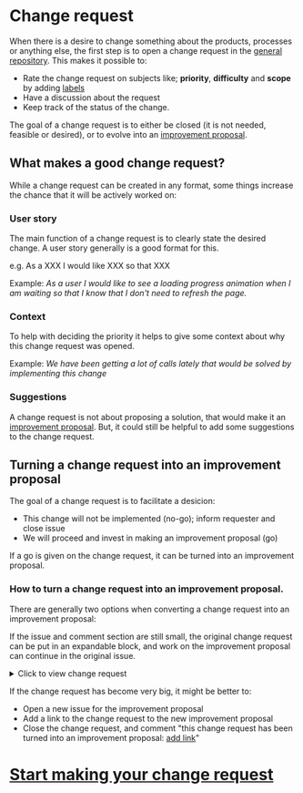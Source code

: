 # Change request

When there is a desire to change something about the products, processes or anything else, the first step is to open a change request in the [general repository](https://github.com/teamforus/general/issues). This makes it possible to:

* Rate the change request on subjects like; **priority**, **difficulty** and **scope** by adding [labels](https://github.com/teamforus/general/blob/develop/manuals/development/labels.md)
* Have a discussion about the request
* Keep track of the status of the change.

The goal of a change request is to either be closed (it is not needed, feasible or desired), or to evolve into an [improvement proposal](https://github.com/teamforus/general/blob/develop/manuals/development/issue-improvement-proposal.md).

## What makes a good change request?

While a change request can be created in any format, some things increase the chance that it will be actively worked on: 

### User story

The main function of a change request is to clearly state the desired change. A user story generally is a good format for this.

e.g. As a XXX I would like XXX so that XXX

Example: *As a user I would like to see a loading progress animation when I am waiting so that I know that I don't need to refresh the page.*

### Context
To help with deciding the priority it helps to give some context about why this change request was opened.

Example: *We have been getting a lot of calls lately that would be solved by implementing this change*

### Suggestions
A change request is not about proposing a solution, that would make it an [improvement proposal](https://github.com/teamforus/general/blob/develop/manuals/development/issue-improvement-proposal.md). But, it could still be helpful to add some suggestions to the change request.

## Turning a change request into an improvement proposal

The goal of a change request is to facilitate a desicion:
 
* This change will not be implemented (no-go); inform requester and close issue
* We will proceed and invest in making an improvement proposal (go)

If a go is given on the change request, it can be turned into an improvement proposal.

### How to turn a change request into an improvement proposal.

There are generally two options when converting a change request into an improvement proposal:

If the issue and comment section are still small, the original change request can be put in an expandable block, and work on the improvement proposal can continue in the original issue.

<details><summary>Click to view change request</summary>
The original change request.
</details>

If the change request has become very big, it might be better to:

* Open a new issue for the improvement proposal
* Add a link to the change request to the new improvement proposal
* Close the change request, and comment "this change request has been turned into an improvement proposal: [add link]()"

# [Start making your change request](https://github.com/teamforus/general/issues/new?assignees=maxvisser&labels=Approval%3A+Not+requested%2C+Status%3A+Not+Planned%2C+Type%3A+Change+request&template=change-request.md)

